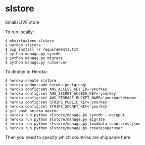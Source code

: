 slstore
=======

SmallsLIVE store

To run locally:

```
$ mkvirtualenv slstore
$ workon slstore
$ pip install -r requirements.txt
$ python manage.py syncdb
$ python manage.py migrate
$ python manage.py runserver
```

To deploy to Heroku:

```
$ heroku create slstore
$ heroku addons:add heroku-postgresql
$ heroku config:set AWS_ACCESS_KEY_ID='yourkey'
$ heroku config:set AWS_SECRET_ACCESS_KEY='yourkey'
$ heroku config:set AWS_STORAGE_BUCKET_NAME='yourbucketname'
$ heroku config:set STRIPE_PUBLIC_KEY='yourkey'
$ heroku config:set STRIPE_SECRET_KEY='yourkey'
$ git push heroku master
$ heroku run python slstore/manage.py syncdb --noinput
$ heroku run python slstore/manage.py migrate
$ heroku run python slstore/manage.py loaddata countries.json
$ heroku run python slstore/manage.py createsuperuser
```

Then you need to specify which countries are shippable here:
